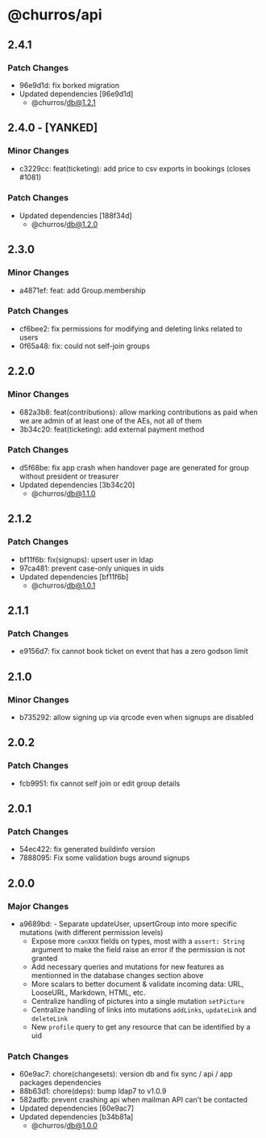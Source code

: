 # @churros/api

## 2.4.1

### Patch Changes

- 96e9d1d: fix borked migration
- Updated dependencies [96e9d1d]
  - @churros/db@1.2.1

## 2.4.0 - [YANKED]

### Minor Changes

- c3229cc: feat(ticketing): add price to csv exports in bookings (closes #1081)

### Patch Changes

- Updated dependencies [188f34d]
  - @churros/db@1.2.0

## 2.3.0

### Minor Changes

- a4871ef: feat: add Group.membership

### Patch Changes

- cf6bee2: fix permissions for modifying and deleting links related to users
- 0f65a48: fix: could not self-join groups

## 2.2.0

### Minor Changes

- 682a3b8: feat(contributions): allow marking contributions as paid when we are admin of at least one of the AEs, not all of them
- 3b34c20: feat(ticketing): add external payment method

### Patch Changes

- d5f68be: fix app crash when handover page are generated for group without president or treasurer
- Updated dependencies [3b34c20]
  - @churros/db@1.1.0

## 2.1.2

### Patch Changes

- bf11f6b: fix(signups): upsert user in ldap
- 97ca481: prevent case-only uniques in uids
- Updated dependencies [bf11f6b]
  - @churros/db@1.0.1

## 2.1.1

### Patch Changes

- e9156d7: fix cannot book ticket on event that has a zero godson limit

## 2.1.0

### Minor Changes

- b735292: allow signing up via qrcode even when signups are disabled

## 2.0.2

### Patch Changes

- fcb9951: fix cannot self join or edit group details

## 2.0.1

### Patch Changes

- 54ec422: fix generated buildinfo version
- 7888095: Fix some validation bugs around signups

## 2.0.0

### Major Changes

- a9689bd: - Separate updateUser, upsertGroup into more specific mutations (with different permission levels)
  - Expose more `canXXX` fields on types, most with a `assert: String` argument to make the field raise an error if the permission is not granted
  - Add necessary queries and mutations for new features as mentionned in the database changes section above
  - More scalars to better document & validate incoming data: URL, LooseURL, Markdown, HTML, etc.
  - Centralize handling of pictures into a single mutation `setPicture`
  - Centralize handling of links into mutations `addLinks`, `updateLink` and `deleteLink`
  - New `profile` query to get any resource that can be identified by a uid

### Patch Changes

- 60e9ac7: chore(changesets): version db and fix sync / api / app packages dependencies
- 88b63d1: chore(deps): bump ldap7 to v1.0.9
- 582adfb: prevent crashing api when mailman API can't be contacted
- Updated dependencies [60e9ac7]
- Updated dependencies [b34b81a]
  - @churros/db@1.0.0
